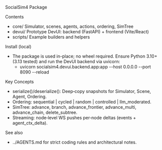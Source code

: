 SocialSim4 Package

Contents
- core/      Simulator, scenes, agents, actions, ordering, SimTree
- devui/     Prototype DevUI: backend (FastAPI) + frontend (Vite/React)
- scripts/   Example builders and helpers

Install (local)
- The package is used in-place; no wheel required. Ensure Python 3.10+ (3.13 tested) and run the DevUI backend via uvicorn:
  - uvicorn socialsim4.devui.backend.app:app --host 0.0.0.0 --port 8090 --reload

Key Concepts
- serialize()/deserialize(): Deep‑copy snapshots for Simulator, Scene, Agent, Ordering.
- Ordering: sequential | cycled | random | controlled | llm_moderated.
- SimTree: advance, branch, advance_frontier, advance_multi, advance_chain, delete_subtree.
- Streaming: node‑level WS pushes per‑node deltas (events + agent_ctx_delta).

See also
- ../AGENTS.md for strict coding rules and architectural notes.

